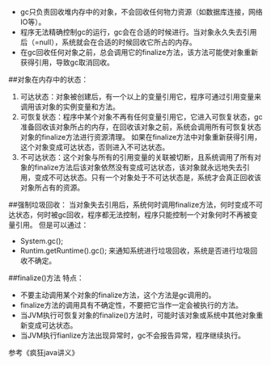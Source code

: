 * gc只负责回收堆内存中的对象，不会回收任何物力资源（如数据库连接，网络IO等）。
* 程序无法精确控制gc的运行，gc会在合适的时候进行。当对象永久失去引用后（=null），系统就会在合适的时候回收它所占的内存。
* 在gc回收任何对象之前，总会调用它的finalize方法，该方法可能使对象重新获得引用，导致gc取消回收。

##对象在内存中的状态：
1. 可达状态：对象被创建后，有一个以上的变量引用它，程序可通过引用变量来调用该对象的实例变量和方法。
2. 可恢复状态：程序中某个对象不再有任何变量引用它，它进入可恢复状态，gc准备回收该对象所占的内存，在回收该对象之前，系统会调用所有可恢复状态对象的finalize方法进行资源清理。 如果在finalize方法中对象重新获得引用，这个对象变成可达状态，否则进入不可达状态。
3. 不可达状态：这个对象与所有的引用变量的关联被切断，且系统调用了所有对象的finalize方法后该对象依然没有变成可达状态，该对象就永远地失去引用，变成不可达状态。只有一个对象处于不可达状态是，系统才会真正回收该对象所占有的资源。


##强制垃圾回收：
当对象失去引用后，系统何时调用finalize方法，何时变成不可达状态，何时被gc回收，程序都无法控制，程序只能控制一个对象何时不再被变量引用。
但是可以通过：
* System.gc();
* Runtim.getRuntime().gc();
来通知系统进行垃圾回收，系统是否进行垃圾回收不确定。

##finalize()方法
特点：
* 不要主动调用某个对象的finalize方法，这个方法是gc调用的。
* finalize方法的调用具有不确定性，不要把它当作一定会被执行的方法。
* 当JVM执行可恢复对象的finalize()方法时，可能时该对象或系统中其他对象重新变成可达状态。
* 当JVM执行fianlize方法出现异常时，gc不会报告异常，程序继续执行。

参考《疯狂java讲义》

